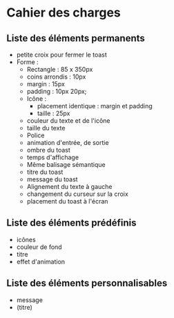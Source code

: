 # Cahier des charges

## Liste des éléments permanents
- petite croix pour fermer le toast
- Forme :
  - Rectangle : 85 x 350px
  - coins arrondis : 10px
  - margin : 15px
  - padding : 10px 20px;
  - Icône :
    - placement identique : margin et padding
    - taille : 25px
  - couleur du texte et de l'icône
  - taille du texte
  - Police
  - animation d'entrée, de sortie
  - ombre du toast
  - temps d'affichage
  - Même balisage sémantique
  - titre du toast
  - message du toast
  - Alignement du texte à gauche
  - changement du curseur sur la croix
  - placement du toast à l'écran

## Liste des éléments prédéfinis
- icônes
- couleur de fond
- titre
- effet d'animation

## Liste des éléments personnalisables
- message
- (titre)